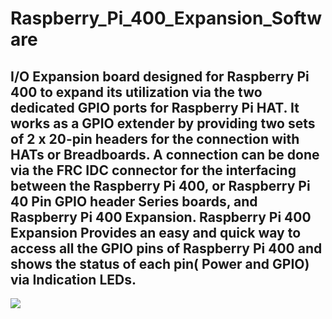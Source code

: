 # Raspberry_Pi_400_Expansion_Software

## I/O Expansion board designed for Raspberry Pi 400 to expand its utilization via the two dedicated GPIO ports for Raspberry Pi HAT.  It works as a GPIO extender by providing two sets of 2 x 20-pin headers for the connection with HATs or Breadboards. A connection can be done via the FRC IDC connector for the interfacing between the Raspberry Pi 400, or Raspberry Pi 40 Pin GPIO header Series boards,  and Raspberry Pi 400 Expansion. Raspberry Pi 400 Expansion Provides an easy and quick way to access all the GPIO pins of Raspberry Pi 400 and shows the status of each pin( Power and GPIO) via Indication LEDs.

<img src = "https://github.com/sbcshop/Raspberry_Pi_400_Expansion_Software/blob/main/images/img.png"/>
